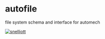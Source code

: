 # autofile
file system schema and interface for automech


[![snelliott](https://circleci.com/gh/snelliott/autofile/tree/dev.svg?style=shield)](https://circleci.com/gh/snelliott/autofile/tree/dev)
